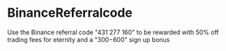 # BinanceReferralcode
Use the Binance referral code "431 277 160" to be rewarded with 50% off trading fees for eternity and a "$300-$600" sign up bonus
